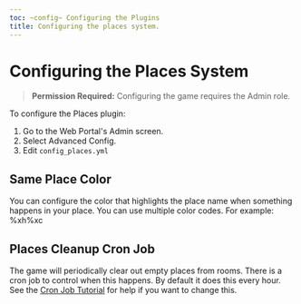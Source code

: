 ```yaml
---
toc: ~config~ Configuring the Plugins
title: Configuring the places system.
---
```

# Configuring the Places System

> **Permission Required:** Configuring the game requires the Admin role.

To configure the Places plugin:

1. Go to the Web Portal's Admin screen.  
2. Select Advanced Config.
3. Edit `config_places.yml`

## Same Place Color

You can configure the color that highlights the place name when something happens in your place. You can use multiple color codes.  For example: \%xh\%xc

## Places Cleanup Cron Job

The game will periodically clear out empty places from rooms.  There is a cron job to control when this happens.  By default it does this every hour.  See the [Cron Job Tutorial](http://www.aresmush.com/tutorials/code/configuring-cron) for help if you want to change this.